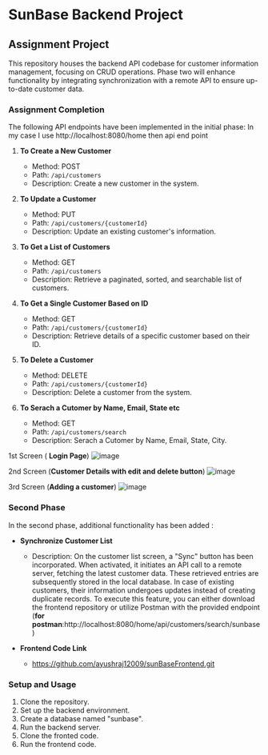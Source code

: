 # SunBase Backend Project
 
## Assignment Project 
 
This repository houses the backend API codebase for customer information management, focusing on CRUD operations. Phase two will enhance functionality by integrating synchronization with a remote API to ensure up-to-date customer data.
 
### Assignment Completion
 
The following API endpoints have been implemented in the initial phase:
In my case I use http://localhost:8080/home then api end point
 
1. **To Create a New Customer**
   - Method: POST
   - Path: `/api/customers`
   - Description: Create a new customer in the system.
 
2. **To Update a Customer**
   - Method: PUT
   - Path: `/api/customers/{customerId}`
   - Description: Update an existing customer's information.
 
3. **To Get a List of Customers**
   - Method: GET
   - Path: `/api/customers`
   - Description: Retrieve a paginated, sorted, and searchable list of customers.
 
4. **To Get a Single Customer Based on ID**
   - Method: GET
   - Path: `/api/customers/{customerId}`
   - Description: Retrieve details of a specific customer based on their ID.
 
5. **To Delete a Customer**
   - Method: DELETE
   - Path: `/api/customers/{customerId}`
   - Description: Delete a customer from the system.
  
6. **To Serach a Cutomer by Name, Email, State etc**
   - Method: GET
   - Path: `/api/customers/search`
   - Description: Serach a Cutomer by Name, Email, State, City.
  
1st Screen ( **Login Page**)
![image](https://github.com/ayushraj12009/sunbaseassignmentbackend/assets/51042913/a3bc167d-5861-43b7-a8c6-cdd8738e2b6b)
 
2nd Screen (**Customer Details with edit and delete button**)
![image](https://github.com/ayushraj12009/sunbaseassignmentbackend/assets/51042913/3f526fb6-8af8-4989-a79d-2092f5798e8f)
 
3rd Screen (**Adding a customer**)
![image](https://github.com/ayushraj12009/sunbaseassignmentbackend/assets/51042913/c83677f6-9d2d-4c5b-9165-fd3f1c592c50)
 
 
### Second Phase
 
In the second phase, additional functionality has been added :
 
- **Synchronize Customer List**
  - Description: On the customer list screen, a "Sync" button has been incorporated. When activated, it initiates an API call to a remote server, fetching the latest customer data. These retrieved entries are subsequently stored in the local database. In case of existing customers, their information undergoes updates instead of creating duplicate records. To execute this feature, you can either download the frontend repository or utilize Postman with the provided endpoint (**for postman**:http://localhost:8080/home/api/customers/search/sunbase)
 
- **Frontend Code Link**
  - https://github.com/ayushraj12009/sunBaseFrontend.git
 
### Setup and Usage
 
1. Clone the repository.
2. Set up the backend environment.
3. Create a database named "sunbase".
4. Run the backend server.
5. Clone the fronted code.
6. Run the frontend code.
